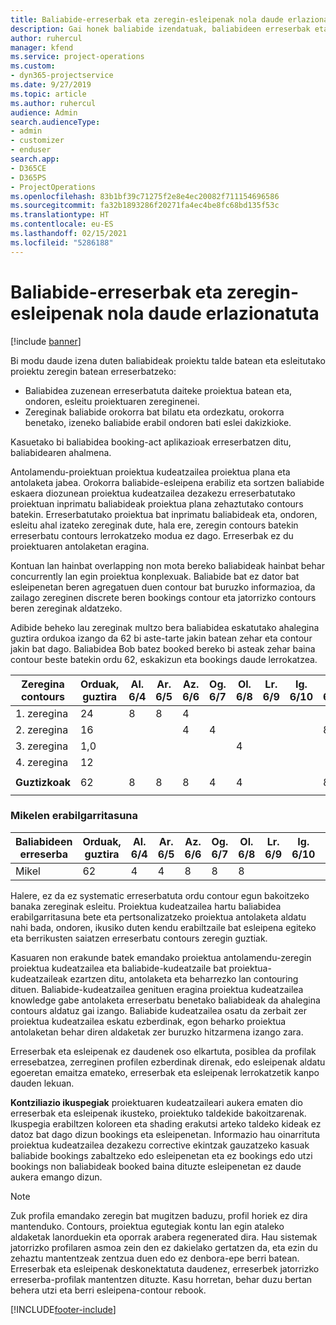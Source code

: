 ```yaml
---
title: Baliabide-erreserbak eta zeregin-esleipenak nola daude erlazionatuta
description: Gai honek baliabide izendatuak, baliabideen erreserbak eta zereginen nola kudeatu eta nola erlazionatzen diren informazioa ematen du.
author: ruhercul
manager: kfend
ms.service: project-operations
ms.custom:
- dyn365-projectservice
ms.date: 9/27/2019
ms.topic: article
ms.author: ruhercul
audience: Admin
search.audienceType:
- admin
- customizer
- enduser
search.app:
- D365CE
- D365PS
- ProjectOperations
ms.openlocfilehash: 83b1bf39c71275f2e8e4ec20082f711154696586
ms.sourcegitcommit: fa32b1893286f20271fa4ec4be8fc68bd135f53c
ms.translationtype: HT
ms.contentlocale: eu-ES
ms.lasthandoff: 02/15/2021
ms.locfileid: "5286188"
---
```

# <a name="resource-bookings-and-how-they-relate-to-task-assignments"></a>Baliabide-erreserbak eta zeregin-esleipenak nola daude erlazionatuta

[!include [banner](../includes/psa-now-project-operations.md)]

Bi modu daude izena duten baliabideak proiektu talde batean eta esleitutako proiektu zeregin batean erreserbatzeko:

- Baliabidea zuzenean erreserbatuta daiteke proiektua batean eta, ondoren, esleitu proiektuaren zereginenei.
- Zereginak baliabide orokorra bat bilatu eta ordezkatu, orokorra benetako, izeneko baliabide erabil ondoren bati eslei dakizkioke. 

Kasuetako bi baliabidea booking-act aplikazioak erreserbatzen ditu, baliabidearen ahalmena.

Antolamendu-proiektuan proiektua kudeatzailea proiektua plana eta antolaketa jabea. Orokorra baliabide-esleipena erabiliz eta sortzen baliabide eskaera diozunean proiektua kudeatzailea dezakezu erreserbatutako proiektuan inprimatu baliabideak proiektua plana zehaztutako contours batekin. Erreserbatutako proiektua bat inprimatu baliabideak eta, ondoren, esleitu ahal izateko zereginak dute, hala ere, zeregin contours batekin erreserbatu contours lerrokatzeko modua ez dago. Erreserbak ez du proiektuaren antolaketan eragina.

Kontuan lan hainbat overlapping non mota bereko baliabideak hainbat behar concurrently lan egin proiektua konplexuak. Baliabide bat ez dator bat esleipenetan beren agregatuen duen contour bat buruzko informazioa, da zailago zereginen discrete beren bookings contour eta jatorrizko contours beren zereginak aldatzeko.

Adibide beheko lau zereginak multzo bera baliabidea eskatutako ahalegina guztira ordukoa izango da 62 bi aste-tarte jakin batean zehar eta contour jakin bat dago. Baliabidea Bob batez booked bereko bi asteak zehar baina contour beste batekin ordu 62, eskakizun eta bookings daude lerrokatzea.

| **Zeregina contours**    | **Orduak, guztira** | Al. 6/4 | Ar. 6/5 | Az. 6/6 | Og. 6/7 | Ol. 6/8 | Lr. 6/9 | Ig. 6/10 | Al. 6/11 | Ar. 6/12 | Az. 6/13 | Og. 6/14 | Ol. 6/15 |
|----------------------|-----------------|--------|--------|--------|--------|--------|--------|---------|---------|---------|---------|---------|---------|
| 1. zeregina               | 24              | 8      | 8      | 4      |        |        |        |         |         |         | 4       |         |         |
| 2. zeregina               | 16              |        |        | 4      | 4      |        |        |         | 8       |         |         |         |         |
| 3. zeregina               | 1,0              |        |        |        |        | 4      |        |         |         | 4       |         | 2       |         |
| 4. zeregina               | 12              |        |        |        |        |        |        |         |         |         | 4       |         | 8       |
|                      |                 |        |        |        |        |        |        |         |         |         |         |         |         |
| **Guztizkoak**           | 62              | 8      | 8      | 8      | 4      | 4      |        |         | 8       | 4       | 8       | 2       | 8       |
|                      |                 |        |        |        |        |        |        |         |         |         |         |

### <a name="bobs-availability"></a>Mikelen erabilgarritasuna
| **Baliabideen erreserba** | **Orduak, guztira** | Al. 6/4 | Ar. 6/5 | Az. 6/6 | Og. 6/7 | Ol. 6/8 | Lr. 6/9 | Ig. 6/10 | Al. 6/11 | Ar. 6/12 | Az. 6/13 | Og. 6/14 | Ol. 6/15 |
|------------------------|-----------------|--------|--------|--------|--------|--------|--------|---------|---------|---------|---------|---------|---------|
| Mikel                    | 62              | 4      | 4      | 8      | 8      | 8      |        |         | 4       | 4       | 8       | 8       | 6       |

Halere, ez da ez systematic erreserbatuta ordu contour egun bakoitzeko banaka zereginak esleitu. Proiektua kudeatzailea hartu baliabidea erabilgarritasuna bete eta pertsonalizatzeko proiektua antolaketa aldatu nahi bada, ondoren, ikusiko duten kendu erabiltzaile bat esleipena egiteko eta berrikusten saiatzen erreserbatu contours zeregin guztiak.

Kasuaren non erakunde batek emandako proiektua antolamendu-zeregin proiektua kudeatzailea eta baliabide-kudeatzaile bat proiektua-kudeatzaileak ezartzen ditu, antolaketa eta beharrezko lan contouring dituen. Baliabide-kudeatzailea genituen eragina proiektua kudeatzailea knowledge gabe antolaketa erreserbatu benetako baliabideak da ahalegina contours aldatuz gai izango. Baliabide kudeatzailea osatu da zerbait zer proiektua kudeatzailea eskatu ezberdinak, egon beharko proiektua antolaketan behar diren aldaketak zer buruzko hitzarmena izango zara.

Erreserbak eta esleipenak ez daudenek oso elkartuta, posiblea da profilak erresebatzea, zerreginen profilen ezberdinak direnak, edo esleipenak aldatu egoeretan emaitza emateko, erreserbak eta esleipenak lerrokatzetik kanpo dauden lekuan.

**Kontziliazio ikuspegiak** proiektuaren kudeatzaileari aukera ematen dio erreserbak eta esleipenak ikusteko, proiektuko taldekide bakoitzarenak. Ikuspegia erabiltzen koloreen eta shading erakutsi arteko taldeko kideak ez datoz bat dago dizun bookings eta esleipenetan. Informazio hau oinarrituta proiektua kudeatzailea dezakezu corrective ekintzak gauzatzeko kasuak baliabide bookings zabaltzeko edo esleipenetan eta ez bookings edo utzi bookings non baliabideak booked baina dituzte esleipenetan ez daude aukera emango dizun.

> [!NOTE]
> Zuk profila emandako zeregin bat mugitzen baduzu, profil horiek ez dira mantenduko. Contours, proiektua egutegiak kontu lan egin ataleko aldaketak lanorduekin eta oporrak arabera regenerated dira. Hau sistemak jatorrizko profilaren asmoa zein den ez dakielako gertatzen da, eta ezin du zehaztu mantentzeak zentzua duen edo ez denbora-epe berri batean. Erreserbak eta esleipenak deskonektatuta daudenez, erreserbek jatorrizko erreserba-profilak mantentzen dituzte. Kasu horretan, behar duzu bertan behera utzi eta berri esleipena-contour rebook.



[!INCLUDE[footer-include](../includes/footer-banner.md)]